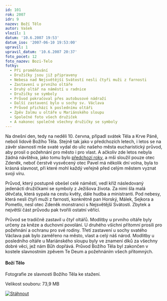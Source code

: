 ```yaml
---
id: 101
rok: 2007
idr: 9
nazev: Boží Tělo
autor: Vašek
vlozil: 1
datum: '10.6.2007 19:53'
datum_iso: '2007-06-10 19:53:00'
upravil: 1
upravil_datum: '10.6.2007 20:37'
foto_pocet: 12
foto_nazev: Bozi-Telo
fotky:
  - Při proměňování
  - Družičky jsou již připraveny
  - Nebesa nad Nejsvětější Svátostí nesli čtyři muži z farnosti
  - Zastavení u prvního oltáře
  - Druhý oltář na náměstí u radnice
  - Družičky se symboly
  - Průvod pokračoval přes autobusové nádraží
  - Další zastavení bylo u sochy sv. Václava
  - Průvod přichází k poslednímu oltáři
  - Zpěv žalmu u oltáře u Mariánského sloupu
  - Společné foto všech družiček
  - A nakonec společně všechny družičky se symboly
---
```

Na dnešní den, tedy na neděli 10. června, připadl svátek Těla a Krve Páně, neboli lidově Božího Těla. Stejně tak jako v předchozích letech, i letos se na závěr slavností mše svaté vydal do ulic našeho města eucharistický průvod, aby prosil o požehnání pro město i pro vlast. A ačkoliv zde letos nebyla žádná návštěva, jako tomu bylo <a href="?page=2&idr=8&year=2006" title="Boží Tělo 2006 s otcem biskupem Kajnekem">předchozí roky</a>, a mši sloužil pouze otec Zdeněk, neboť čerstvě vysvěcený otec Pavel má několik dní volna, byla to krásná slavnost, při které mohl každý veřejně před celým městem vyznat svoji víru.<p>
Průvod, který postupně obešel celé náměstí, vedl kříž následovaný jedenácti družičkami se symboly z Ježíšova života. Za nimi šla malá děvčata, která sypala na cestu květy, dále hudba a ministranti. Pod nebesy, která nesli čtyři muži z farnosti, konkrétně pan Horský, Málek, Sejkora a Pometlo, nesl otec Zdeněk monstranci s Nejsvětější Svátostí. Zbytek a největší část průvodu pak tvořili ostatní věřící.<p>
Průvod se tradičně zastavil u čtyř oltářů. Modlitby u prvního oltáře byly určeny za kněze a duchovní povolání. U druhého všichni přítomní prosili pro požehnání a ochranu pro své rodiny. Třetí zastavení u sochy svatého Václava pak bylo zaměřeno na město, vlast a celý náš národ. Modlitby u posledního oltáře u Mariánského sloupu byly ve znamení díků za všechny dobré věci, jež nám Bůh dopřává. Průvod Božího Těla byl zakončen v kostele slavnostním zpěvem Te Deum a požehnáním všech přítomných.<p>
<p>
<div class='stahnout'><p>
<div><h4 class='left'>Boží Tělo</h4><p>
Fotografie ze slavnosti Božího Těla ke stažení.</p><p>
Velikost souboru: 73,9 MB</p><p>
</div><p>
<a href='http://www.edisk.cz/stahnout-soubor/36281/20070610_Bozi-Telo.zip_73.9MB.html'><img src='obr/tlacitko_stahnout_2.png' alt='Stáhnout'></a><p>
</div><p>
